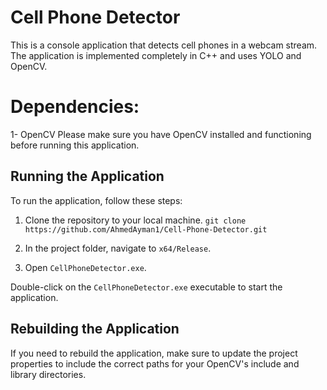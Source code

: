 # Cell Phone Detector

This is a console application that detects cell phones in a webcam stream. The application is implemented completely in C++ and uses YOLO and OpenCV.
# Dependencies:
1- OpenCV
Please make sure you have OpenCV installed and functioning before running this application.

## Running the Application

To run the application, follow these steps:

1. Clone the repository to your local machine. `git clone https://github.com/AhmedAyman1/Cell-Phone-Detector.git`  

2. In the project folder, navigate to `x64/Release`.

3. Open `CellPhoneDetector.exe`.

Double-click on the `CellPhoneDetector.exe` executable to start the application.

## Rebuilding the Application

If you need to rebuild the application, make sure to update the project properties to include the correct paths for your OpenCV's include and library directories.

